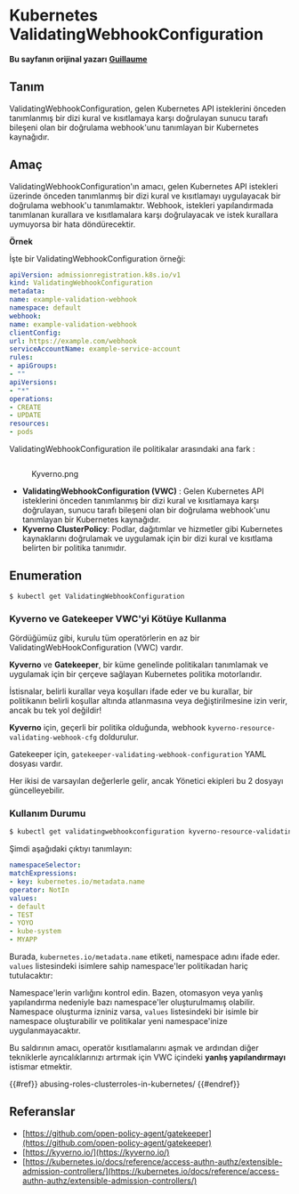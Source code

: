 # Kubernetes ValidatingWebhookConfiguration

**Bu sayfanın orijinal yazarı** [**Guillaume**](https://www.linkedin.com/in/guillaume-chapela-ab4b9a196)

## Tanım

ValidatingWebhookConfiguration, gelen Kubernetes API isteklerini önceden tanımlanmış bir dizi kural ve kısıtlamaya karşı doğrulayan sunucu tarafı bileşeni olan bir doğrulama webhook'unu tanımlayan bir Kubernetes kaynağıdır.

## Amaç

ValidatingWebhookConfiguration'ın amacı, gelen Kubernetes API istekleri üzerinde önceden tanımlanmış bir dizi kural ve kısıtlamayı uygulayacak bir doğrulama webhook'u tanımlamaktır. Webhook, istekleri yapılandırmada tanımlanan kurallara ve kısıtlamalara karşı doğrulayacak ve istek kurallara uymuyorsa bir hata döndürecektir.

**Örnek**

İşte bir ValidatingWebhookConfiguration örneği:
```yaml
apiVersion: admissionregistration.k8s.io/v1
kind: ValidatingWebhookConfiguration
metadata:
name: example-validation-webhook
namespace: default
webhook:
name: example-validation-webhook
clientConfig:
url: https://example.com/webhook
serviceAccountName: example-service-account
rules:
- apiGroups:
- ""
apiVersions:
- "*"
operations:
- CREATE
- UPDATE
resources:
- pods
```
ValidatingWebhookConfiguration ile politikalar arasındaki ana fark :&#x20;

<figure><img src="../../images/Kyverno.png" alt=""><figcaption><p>Kyverno.png</p></figcaption></figure>

- **ValidatingWebhookConfiguration (VWC)** : Gelen Kubernetes API isteklerini önceden tanımlanmış bir dizi kural ve kısıtlamaya karşı doğrulayan, sunucu tarafı bileşeni olan bir doğrulama webhook'unu tanımlayan bir Kubernetes kaynağıdır.
- **Kyverno ClusterPolicy**: Podlar, dağıtımlar ve hizmetler gibi Kubernetes kaynaklarını doğrulamak ve uygulamak için bir dizi kural ve kısıtlama belirten bir politika tanımıdır.

## Enumeration
```
$ kubectl get ValidatingWebhookConfiguration
```
### Kyverno ve Gatekeeper VWC'yi Kötüye Kullanma

Gördüğümüz gibi, kurulu tüm operatörlerin en az bir ValidatingWebHookConfiguration (VWC) vardır.

**Kyverno** ve **Gatekeeper**, bir küme genelinde politikaları tanımlamak ve uygulamak için bir çerçeve sağlayan Kubernetes politika motorlarıdır.

İstisnalar, belirli kurallar veya koşulları ifade eder ve bu kurallar, bir politikanın belirli koşullar altında atlanmasına veya değiştirilmesine izin verir, ancak bu tek yol değildir!

**Kyverno** için, geçerli bir politika olduğunda, webhook `kyverno-resource-validating-webhook-cfg` doldurulur.

Gatekeeper için, `gatekeeper-validating-webhook-configuration` YAML dosyası vardır.

Her ikisi de varsayılan değerlerle gelir, ancak Yönetici ekipleri bu 2 dosyayı güncelleyebilir.

### Kullanım Durumu
```bash
$ kubectl get validatingwebhookconfiguration kyverno-resource-validating-webhook-cfg -o yaml
```
Şimdi aşağıdaki çıktıyı tanımlayın:
```yaml
namespaceSelector:
matchExpressions:
- key: kubernetes.io/metadata.name
operator: NotIn
values:
- default
- TEST
- YOYO
- kube-system
- MYAPP
```
Burada, `kubernetes.io/metadata.name` etiketi, namespace adını ifade eder. `values` listesindeki isimlere sahip namespace'ler politikadan hariç tutulacaktır:

Namespace'lerin varlığını kontrol edin. Bazen, otomasyon veya yanlış yapılandırma nedeniyle bazı namespace'ler oluşturulmamış olabilir. Namespace oluşturma izniniz varsa, `values` listesindeki bir isimle bir namespace oluşturabilir ve politikalar yeni namespace'inize uygulanmayacaktır.

Bu saldırının amacı, operatör kısıtlamalarını aşmak ve ardından diğer tekniklerle ayrıcalıklarınızı artırmak için VWC içindeki **yanlış yapılandırmayı** istismar etmektir.

{{#ref}}
abusing-roles-clusterroles-in-kubernetes/
{{#endref}}

## Referanslar

- [https://github.com/open-policy-agent/gatekeeper](https://github.com/open-policy-agent/gatekeeper)
- [https://kyverno.io/](https://kyverno.io/)
- [https://kubernetes.io/docs/reference/access-authn-authz/extensible-admission-controllers/](https://kubernetes.io/docs/reference/access-authn-authz/extensible-admission-controllers/)
